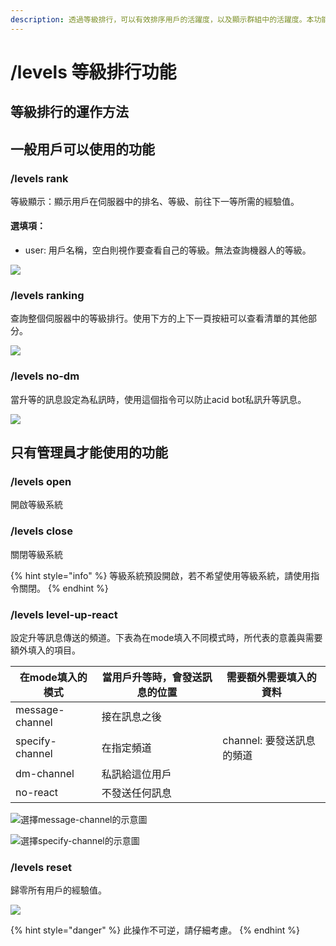 ```yaml
---
description: 透過等級排行，可以有效排序用戶的活躍度，以及顯示群組中的活躍度。本功能預設開啟。
---
```


# /levels 等級排行功能

## 等級排行的運作方法

## 一般用戶可以使用的功能

### /levels rank

等級顯示：顯示用戶在伺服器中的排名、等級、前往下一等所需的經驗值。

#### 選填項：

* user: 用戶名稱，空白則視作要查看自己的等級。無法查詢機器人的等級。

![](https://cdn.discordapp.com/attachments/848902789681381416/949707422702899240/unknown.png)

### /levels ranking

查詢整個伺服器中的等級排行。使用下方的上下一頁按紐可以查看清單的其他部分。

![](https://media.discordapp.net/attachments/848902789681381416/949713595338469496/unknown.png)

### /levels no-dm

當升等的訊息設定為私訊時，使用這個指令可以防止acid bot私訊升等訊息。

![](https://cdn.discordapp.com/attachments/848902789681381416/949729156898377728/unknown.png)

## 只有管理員才能使用的功能

### /levels open

開啟等級系統

### /levels close

關閉等級系統

{% hint style="info" %}
等級系統預設開啟，若不希望使用等級系統，請使用指令關閉。
{% endhint %}

### /levels level-up-react

設定升等訊息傳送的頻道。下表為在mode填入不同模式時，所代表的意義與需要額外填入的項目。

| 在mode填入的模式      | 當用戶升等時，會發送訊息的位置 | 需要額外需要填入的資料       |
| --------------- | --------------- | ----------------- |
| message-channel | 接在訊息之後          |                   |
| specify-channel | 在指定頻道           | channel: 要發送訊息的頻道 |
| dm-channel      | 私訊給這位用戶         |                   |
| no-react        | 不發送任何訊息         |                   |

![選擇message-channel的示意圖](https://cdn.discordapp.com/attachments/848902789681381416/949725165502230568/unknown.png)

![選擇specify-channel的示意圖](https://media.discordapp.net/attachments/848902789681381416/949726788660105256/unknown.png)

### /levels reset

歸零所有用戶的經驗值。

![](https://cdn.discordapp.com/attachments/815510939179941891/949717851034505256/unknown.png)

{% hint style="danger" %}
此操作不可逆，請仔細考慮。
{% endhint %}

